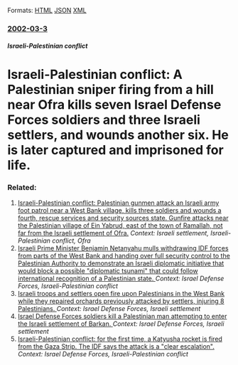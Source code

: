 
Formats: [HTML](/news/2002/03/3/israeli-palestinian-conflict-a-palestinian-sniper-firing-from-a-hill-near-ofra-kills-seven-israel-defense-forces-soldiers-and-three-israeli.html)  [JSON](/news/2002/03/3/israeli-palestinian-conflict-a-palestinian-sniper-firing-from-a-hill-near-ofra-kills-seven-israel-defense-forces-soldiers-and-three-israeli.json)  [XML](/news/2002/03/3/israeli-palestinian-conflict-a-palestinian-sniper-firing-from-a-hill-near-ofra-kills-seven-israel-defense-forces-soldiers-and-three-israeli.xml)  

### [2002-03-3](/news/2002/03/3/index.md)

##### Israeli-Palestinian conflict
# Israeli-Palestinian conflict: A Palestinian sniper firing from a hill near Ofra kills seven Israel Defense Forces soldiers and three Israeli settlers, and wounds another six. He is later captured and imprisoned for life.




### Related:

1. [ Israeli-Palestinian conflict: Palestinian gunmen attack an Israeli army foot patrol near a West Bank village, kills three soldiers and wounds a fourth, rescue services and security sources state. Gunfire attacks near the Palestinian village of Ein Yabrud, east of the town of Ramallah, not far from the Israeli settlement of Ofra.](/news/2003/10/19/israeli-palestinian-conflict-palestinian-gunmen-attack-an-israeli-army-foot-patrol-near-a-west-bank-village-kills-three-soldiers-and-woun.md) _Context: Israeli settlement, Israeli-Palestinian conflict, Ofra_
2. [Israeli Prime Minister Benjamin Netanyahu mulls withdrawing IDF forces from parts of the West Bank and handing over full security control to the Palestinian Authority to demonstrate an Israeli diplomatic initiative that would block a possible "diplomatic tsunami" that could follow international recognition of a Palestinian state. ](/news/2011/04/12/israeli-prime-minister-benjamin-netanyahu-mulls-withdrawing-idf-forces-from-parts-of-the-west-bank-and-handing-over-full-security-control-to.md) _Context: Israel Defense Forces, Israeli-Palestinian conflict_
3. [Israeli troops and settlers open fire upon Palestinians in the West Bank while they repaired orchards previously attacked by settlers, injuring 8 Palestinians. ](/news/2011/03/8/israeli-troops-and-settlers-open-fire-upon-palestinians-in-the-west-bank-while-they-repaired-orchards-previously-attacked-by-settlers-injur.md) _Context: Israel Defense Forces, Israeli settlement_
4. [Israel Defense Forces soldiers kill a Palestinian man attempting to enter the Israeli settlement of Barkan. ](/news/2010/07/23/israel-defense-forces-soldiers-kill-a-palestinian-man-attempting-to-enter-the-israeli-settlement-of-barkan.md) _Context: Israel Defense Forces, Israeli settlement_
5. [ Israeli-Palestinian conflict: for the first time, a Katyusha rocket is fired from the Gaza Strip. The IDF says the attack is a "clear escalation". ](/news/2006/03/28/israeli-palestinian-conflict-for-the-first-time-a-katyusha-rocket-is-fired-from-the-gaza-strip-the-idf-says-the-attack-is-a-clear-escal.md) _Context: Israel Defense Forces, Israeli-Palestinian conflict_
